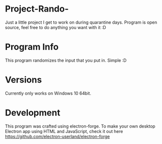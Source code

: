 # Project-Rando-
Just a little project I get to work on during quarantine days. Program is open source, feel free to do anything you want with it :D

# Program Info
This program randomizes the input that you put in. Simple :D

# Versions
Currently only works on Windows 10 64bit. 

# Development
This program was crafted using electron-forge. To make your own desktop Electron app using HTML and JavaScript, check it out here https://github.com/electron-userland/electron-forge
